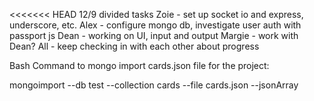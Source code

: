 <<<<<<< HEAD
12/9 divided tasks
    Zoie - set up socket io and express, underscore, etc.
    Alex - configure mongo db, investigate user auth with passport js
    Dean - working on UI, input and output
    Margie - work with Dean?
    All - keep checking in with each other about progress

Bash Command to mongo import cards.json file for the project:

mongoimport --db test --collection cards --file cards.json --jsonArray

